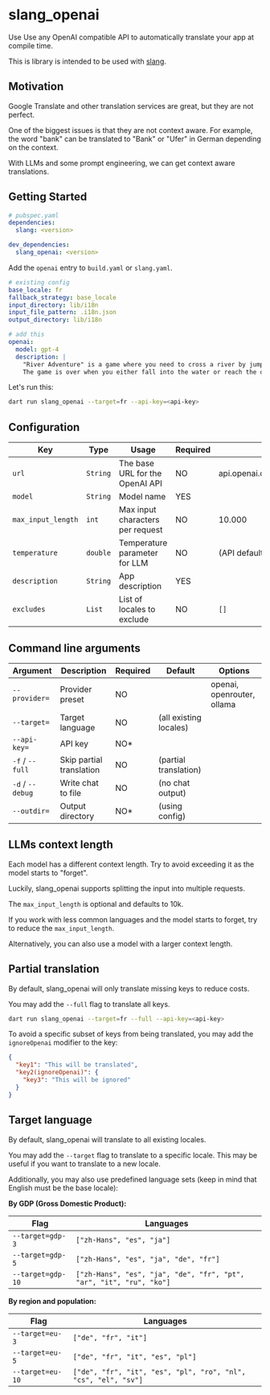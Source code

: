 # slang_openai

Use Use any OpenAI compatible API to automatically translate your app at compile time.

This is library is intended to be used with [slang](https://pub.dev/packages/slang).

## Motivation

Google Translate and other translation services are great, but they are not perfect.

One of the biggest issues is that they are not context aware. For example, the word "bank" can be translated to "Bank" or "Ufer" in German depending on the context.

With LLMs and some prompt engineering, we can get context aware translations.

## Getting Started

```yaml
# pubspec.yaml
dependencies:
  slang: <version>

dev_dependencies:
  slang_openai: <version>
```

Add the `openai` entry to `build.yaml` or `slang.yaml`.

```yaml
# existing config
base_locale: fr
fallback_strategy: base_locale
input_directory: lib/i18n
input_file_pattern: .i18n.json
output_directory: lib/i18n

# add this
openai:
  model: gpt-4
  description: |
    "River Adventure" is a game where you need to cross a river by jumping on stones.
    The game is over when you either fall into the water or reach the other side.
```

Let's run this:

```bash
dart run slang_openai --target=fr --api-key=<api-key>
```

## Configuration

| Key                | Type     | Usage                            | Required | Default                            |
|--------------------|----------|----------------------------------|----------|------------------------------------|
| `url`              | `String` | The base URL for the OpenAI API  | NO       | api.openai.com/v1/chat/completions |
| `model`            | `String` | Model name                       | YES      |                                    |
| `max_input_length` | `int`    | Max input characters per request | NO       | 10.000                             |
| `temperature`      | `double` | Temperature parameter for LLM    | NO       | (API default)                      |
| `description`      | `String` | App description                  | YES      |                                    |
| `excludes`         | `List`   | List of locales to exclude       | NO       | `[]`                               |

## Command line arguments

| Argument         | Description              | Required | Default                | Options                    |
|------------------|--------------------------|----------|------------------------| ---------------------------|
| `--provider=`    | Provider preset          | NO       |                        | openai, openrouter, ollama |
| `--target=`      | Target language          | NO       | (all existing locales) |                            |
| `--api-key=`     | API key                  | NO*      |                        |                            |
| `-f` / `--full`  | Skip partial translation | NO       | (partial translation)  |                            |
| `-d` / `--debug` | Write chat to file       | NO       | (no chat output)       |                            |
| `--outdir=`      | Output directory         | NO*      | (using config)         |                            |

## LLMs context length

Each model has a different context length. Try to avoid exceeding it as the model starts to "forget".

Luckily, slang_openai supports splitting the input into multiple requests.

The `max_input_length` is optional and defaults to 10k.

If you work with less common languages and the model starts to forget, try to reduce the `max_input_length`.

Alternatively, you can also use a model with a larger context length.

## Partial translation

By default, slang_openai will only translate missing keys to reduce costs.

You may add the `--full` flag to translate all keys.

```bash
dart run slang_openai --target=fr --full --api-key=<api-key>
```

To avoid a specific subset of keys from being translated, you may add the `ignoreOpenai` modifier to the key:

```json
{
  "key1": "This will be translated",
  "key2(ignoreOpenai)": {
    "key3": "This will be ignored"
  }
}
```

## Target language

By default, slang_openai will translate to all existing locales.

You may add the `--target` flag to translate to a specific locale. This may be useful if you want to translate to a new locale.

Additionally, you may also use predefined language sets (keep in mind that English must be the base locale):

**By GDP (Gross Domestic Product):**

| Flag              | Languages                                                           |
|-------------------|---------------------------------------------------------------------|
| `--target=gdp-3`  | `["zh-Hans", "es", "ja"]`                                           |
| `--target=gdp-5`  | `["zh-Hans", "es", "ja", "de", "fr"]`                               |
| `--target=gdp-10` | `["zh-Hans", "es", "ja", "de", "fr", "pt", "ar", "it", "ru", "ko"]` |

**By region and population:**

| Flag             | Languages                                                      |
|------------------|----------------------------------------------------------------|
| `--target=eu-3`  | `["de", "fr", "it"]`                                           |
| `--target=eu-5`  | `["de", "fr", "it", "es", "pl"]`                               |
| `--target=eu-10` | `["de", "fr", "it", "es", "pl", "ro", "nl", "cs", "el", "sv"]` |
